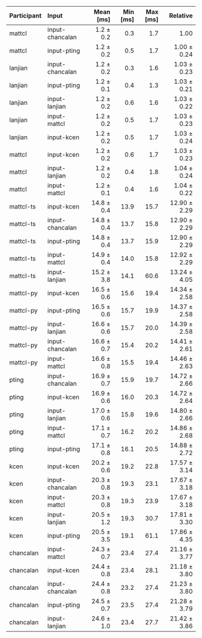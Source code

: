 | Participant | Input | Mean [ms] | Min [ms] | Max [ms] | Relative |
|:---|:---|---:|---:|---:|---:|
| mattcl | input-chancalan | 1.2 ± 0.2 | 0.3 | 1.7 | 1.00 |
| mattcl | input-pting | 1.2 ± 0.2 | 0.5 | 1.7 | 1.00 ± 0.24 |
| lanjian | input-chancalan | 1.2 ± 0.2 | 0.3 | 1.6 | 1.03 ± 0.23 |
| lanjian | input-pting | 1.2 ± 0.1 | 0.4 | 1.3 | 1.03 ± 0.21 |
| lanjian | input-lanjian | 1.2 ± 0.2 | 0.6 | 1.6 | 1.03 ± 0.22 |
| lanjian | input-mattcl | 1.2 ± 0.2 | 0.5 | 1.7 | 1.03 ± 0.23 |
| lanjian | input-kcen | 1.2 ± 0.2 | 0.5 | 1.7 | 1.03 ± 0.24 |
| mattcl | input-kcen | 1.2 ± 0.2 | 0.6 | 1.7 | 1.03 ± 0.23 |
| mattcl | input-lanjian | 1.2 ± 0.2 | 0.4 | 1.8 | 1.04 ± 0.24 |
| mattcl | input-mattcl | 1.2 ± 0.1 | 0.4 | 1.6 | 1.04 ± 0.22 |
| mattcl-ts | input-kcen | 14.8 ± 0.4 | 13.9 | 15.7 | 12.90 ± 2.29 |
| mattcl-ts | input-chancalan | 14.8 ± 0.4 | 13.7 | 15.8 | 12.90 ± 2.29 |
| mattcl-ts | input-pting | 14.8 ± 0.4 | 13.7 | 15.9 | 12.90 ± 2.29 |
| mattcl-ts | input-mattcl | 14.9 ± 0.4 | 14.0 | 15.8 | 12.92 ± 2.29 |
| mattcl-ts | input-lanjian | 15.2 ± 3.8 | 14.1 | 60.6 | 13.24 ± 4.05 |
| mattcl-py | input-kcen | 16.5 ± 0.6 | 15.6 | 19.4 | 14.34 ± 2.58 |
| mattcl-py | input-pting | 16.5 ± 0.6 | 15.7 | 19.9 | 14.37 ± 2.58 |
| mattcl-py | input-lanjian | 16.6 ± 0.6 | 15.7 | 20.0 | 14.39 ± 2.58 |
| mattcl-py | input-chancalan | 16.6 ± 0.7 | 15.4 | 20.2 | 14.41 ± 2.61 |
| mattcl-py | input-mattcl | 16.6 ± 0.8 | 15.5 | 19.4 | 14.46 ± 2.63 |
| pting | input-chancalan | 16.9 ± 0.7 | 15.9 | 19.7 | 14.72 ± 2.66 |
| pting | input-kcen | 16.9 ± 0.6 | 16.0 | 20.3 | 14.72 ± 2.64 |
| pting | input-lanjian | 17.0 ± 0.6 | 15.8 | 19.6 | 14.80 ± 2.66 |
| pting | input-mattcl | 17.1 ± 0.7 | 16.2 | 20.2 | 14.86 ± 2.68 |
| pting | input-pting | 17.1 ± 0.8 | 16.1 | 20.5 | 14.88 ± 2.72 |
| kcen | input-kcen | 20.2 ± 0.6 | 19.2 | 22.8 | 17.57 ± 3.14 |
| kcen | input-chancalan | 20.3 ± 0.8 | 19.3 | 23.1 | 17.67 ± 3.18 |
| kcen | input-mattcl | 20.3 ± 0.8 | 19.3 | 23.9 | 17.67 ± 3.18 |
| kcen | input-lanjian | 20.5 ± 1.2 | 19.3 | 30.7 | 17.81 ± 3.30 |
| kcen | input-pting | 20.5 ± 3.5 | 19.1 | 61.1 | 17.86 ± 4.35 |
| chancalan | input-mattcl | 24.3 ± 0.7 | 23.4 | 27.4 | 21.16 ± 3.77 |
| chancalan | input-kcen | 24.4 ± 0.8 | 23.4 | 28.1 | 21.18 ± 3.80 |
| chancalan | input-chancalan | 24.4 ± 0.8 | 23.2 | 27.4 | 21.23 ± 3.80 |
| chancalan | input-pting | 24.5 ± 0.7 | 23.5 | 27.4 | 21.28 ± 3.79 |
| chancalan | input-lanjian | 24.6 ± 1.0 | 23.4 | 27.7 | 21.42 ± 3.86 |
